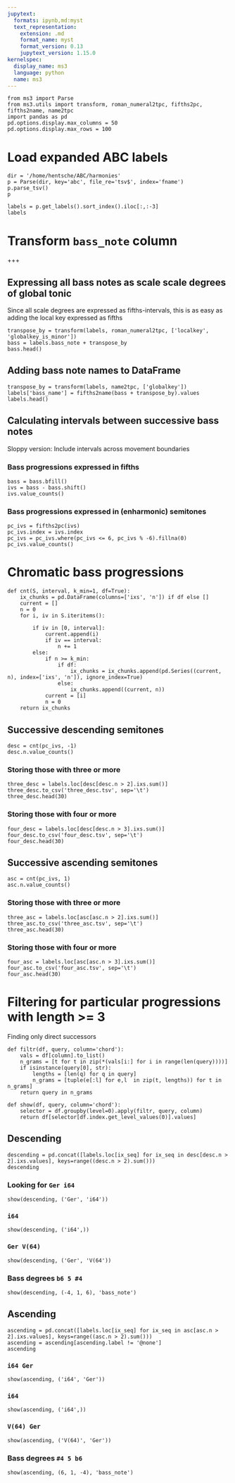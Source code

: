 ```yaml
---
jupytext:
  formats: ipynb,md:myst
  text_representation:
    extension: .md
    format_name: myst
    format_version: 0.13
    jupytext_version: 1.15.0
kernelspec:
  display_name: ms3
  language: python
  name: ms3
---
```


```{code-cell} ipython3
from ms3 import Parse
from ms3.utils import transform, roman_numeral2tpc, fifths2pc, fifths2name, name2tpc
import pandas as pd
pd.options.display.max_columns = 50
pd.options.display.max_rows = 100
```

# Load expanded ABC labels

```{code-cell} ipython3
dir = '/home/hentsche/ABC/harmonies'
p = Parse(dir, key='abc', file_re='tsv$', index='fname')
p.parse_tsv()
p
```

```{code-cell} ipython3
labels = p.get_labels().sort_index().iloc[:,:-3]
labels
```

# Transform `bass_note` column

+++

## Expressing all bass notes as scale scale degrees of global tonic
Since all scale degrees are expressed as fifths-intervals, this is as easy as adding the local key expressed as fifths

```{code-cell} ipython3
transpose_by = transform(labels, roman_numeral2tpc, ['localkey', 'globalkey_is_minor'])
bass = labels.bass_note + transpose_by
bass.head()
```

## Adding bass note names to DataFrame

```{code-cell} ipython3
transpose_by = transform(labels, name2tpc, ['globalkey'])
labels['bass_name'] = fifths2name(bass + transpose_by).values
labels.head()
```

## Calculating intervals between successive bass notes
Sloppy version: Include intervals across movement boundaries

### Bass progressions expressed in fifths

```{code-cell} ipython3
bass = bass.bfill()
ivs = bass - bass.shift()
ivs.value_counts()
```

### Bass progressions expressed in (enharmonic) semitones

```{code-cell} ipython3
pc_ivs = fifths2pc(ivs)
pc_ivs.index = ivs.index
pc_ivs = pc_ivs.where(pc_ivs <= 6, pc_ivs % -6).fillna(0)
pc_ivs.value_counts()
```

# Chromatic bass progressions

```{code-cell} ipython3
def cnt(S, interval, k_min=1, df=True):
    ix_chunks = pd.DataFrame(columns=['ixs', 'n']) if df else []
    current = []
    n = 0
    for i, iv in S.iteritems():
        
        if iv in [0, interval]:
            current.append(i)
            if iv == interval:
                n += 1
        else:
            if n >= k_min:
                if df:
                    ix_chunks = ix_chunks.append(pd.Series((current, n), index=['ixs', 'n']), ignore_index=True)
                else:
                    ix_chunks.append((current, n))
            current = [i]
            n = 0
    return ix_chunks
```

## Successive descending semitones

```{code-cell} ipython3
desc = cnt(pc_ivs, -1)
desc.n.value_counts()
```

### Storing those with three or more

```{code-cell} ipython3
three_desc = labels.loc[desc[desc.n > 2].ixs.sum()]
three_desc.to_csv('three_desc.tsv', sep='\t')
three_desc.head(30)
```

### Storing those with four or more

```{code-cell} ipython3
four_desc = labels.loc[desc[desc.n > 3].ixs.sum()]
four_desc.to_csv('four_desc.tsv', sep='\t')
four_desc.head(30)
```

## Successive ascending semitones

```{code-cell} ipython3
asc = cnt(pc_ivs, 1)
asc.n.value_counts()
```

### Storing those with three or more

```{code-cell} ipython3
three_asc = labels.loc[asc[asc.n > 2].ixs.sum()]
three_asc.to_csv('three_asc.tsv', sep='\t')
three_asc.head(30)
```

### Storing those with four or more

```{code-cell} ipython3
four_asc = labels.loc[asc[asc.n > 3].ixs.sum()]
four_asc.to_csv('four_asc.tsv', sep='\t')
four_asc.head(30)
```

# Filtering for particular progressions with length >= 3
Finding only direct successors

```{code-cell} ipython3
def filtr(df, query, column='chord'):
    vals = df[column].to_list()
    n_grams = [t for t in zip(*(vals[i:] for i in range(len(query))))]
    if isinstance(query[0], str):
        lengths = [len(q) for q in query]
        n_grams = [tuple(e[:l] for e,l  in zip(t, lengths)) for t in n_grams]
    return query in n_grams

def show(df, query, column='chord'):
    selector = df.groupby(level=0).apply(filtr, query, column)
    return df[selector[df.index.get_level_values(0)].values]
```

## Descending

```{code-cell} ipython3
descending = pd.concat([labels.loc[ix_seq] for ix_seq in desc[desc.n > 2].ixs.values], keys=range((desc.n > 2).sum()))
descending
```

### Looking for `Ger i64`

```{code-cell} ipython3
show(descending, ('Ger', 'i64'))
```

### `i64`

```{code-cell} ipython3
show(descending, ('i64',))
```

### `Ger V(64)`

```{code-cell} ipython3
show(descending, ('Ger', 'V(64'))
```

### Bass degrees `b6 5 #4`

```{code-cell} ipython3
show(descending, (-4, 1, 6), 'bass_note')
```

## Ascending

```{code-cell} ipython3
ascending = pd.concat([labels.loc[ix_seq] for ix_seq in asc[asc.n > 2].ixs.values], keys=range((asc.n > 2).sum()))
ascending = ascending[ascending.label != '@none']
ascending
```

### `i64 Ger`

```{code-cell} ipython3
show(ascending, ('i64', 'Ger'))
```

### `i64`

```{code-cell} ipython3
show(ascending, ('i64',))
```

### `V(64) Ger`

```{code-cell} ipython3
show(ascending, ('V(64)', 'Ger'))
```

### Bass degrees `#4 5 b6`

```{code-cell} ipython3
show(ascending, (6, 1, -4), 'bass_note')
```
